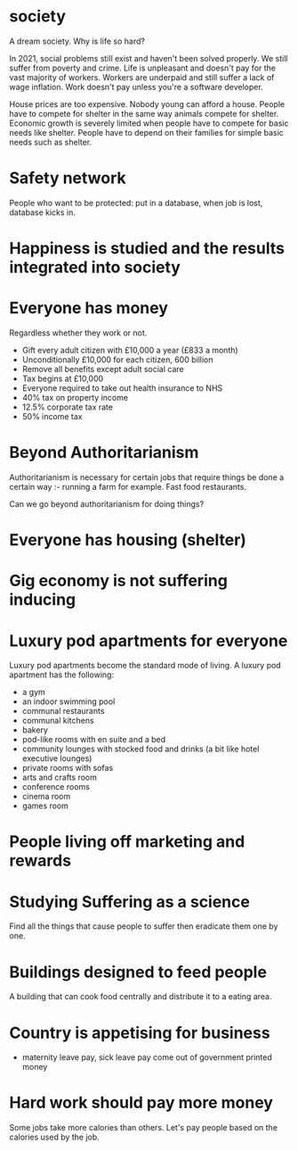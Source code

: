 # society

A dream society. Why is life so hard?

In 2021, social problems still exist and haven't been solved properly. We still suffer from poverty and crime. Life is unpleasant and doesn't pay for the vast majority of workers. Workers are underpaid and still suffer a lack of wage inflation. Work doesn't pay unless you're a software developer.

House prices are too expensive. Nobody young can afford a house. People have to compete for shelter in the same way animals compete for shelter. Economic growth is severely limited when people have to compete for basic needs like shelter. People have to depend on their families for simple basic needs such as shelter. 

# Safety network

People who want to be protected: put in a database, when job is lost, database kicks in.

# Happiness is studied and the results integrated into society

# Everyone has money

Regardless whether  they work or not.

* Gift every adult citizen with £10,000 a year (£833 a month)
* Unconditionally £10,000 for each citizen, 600 billion
* Remove all benefits except adult social care
* Tax begins at £10,000
* Everyone required to take out health insurance to NHS
* 40% tax on property income
* 12.5% corporate tax rate
* 50% income tax

# Beyond Authoritarianism

Authoritarianism is necessary for certain jobs that require things be done a certain way :- running a farm for example. Fast food restaurants.

Can we go beyond authoritarianism for doing things?

# Everyone has housing (shelter)

# Gig economy is not suffering inducing

# Luxury pod apartments for everyone

Luxury pod apartments become the standard mode of living. A luxury pod apartment has the following:
* a gym
* an indoor swimming pool
* communal restaurants
* communal kitchens
* bakery
* pod-like rooms with en suite and a bed
* community lounges with stocked food and drinks (a bit like hotel executive lounges)
* private rooms with sofas
* arts and crafts room
* conference rooms
* cinema room
* games room

# People living off marketing and rewards

# Studying Suffering as a science

Find all the things that cause people to suffer then eradicate them one by one.

# Buildings designed to feed people

A building that can cook food centrally and distribute it to a eating area.

# Country is appetising for business

* maternity leave pay, sick leave pay come out of government printed money

# Hard work should pay more money

Some jobs take more calories than others. Let's pay people based on the calories used by the job.
